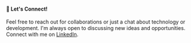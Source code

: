 #### 🌟 Let's Connect!
Feel free to reach out for collaborations or just a chat about technology or development. I'm always open to discussing new ideas and opportunities. Connect with me on [LinkedIn](https://www.linkedin.com/in/aman-madhukar/).
